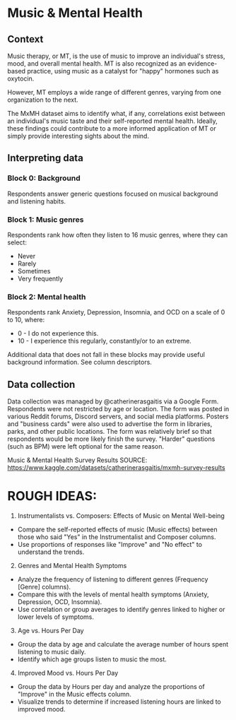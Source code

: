 # Music & Mental Health

## Context
Music therapy, or MT, is the use of music to improve an individual's stress, mood, and overall mental health. MT is also recognized as an evidence-based practice, using music as a catalyst for "happy" hormones such as oxytocin.

However, MT employs a wide range of different genres, varying from one organization to the next.

The MxMH dataset aims to identify what, if any, correlations exist between an individual's music taste and their self-reported mental health. Ideally, these findings could contribute to a more informed application of MT or simply provide interesting sights about the mind.

## Interpreting data

### Block 0: Background
Respondents answer generic questions focused on musical background and listening habits.

### Block 1: Music genres
Respondents rank how often they listen to 16 music genres, where they can select:
* Never
* Rarely
* Sometimes
* Very frequently

### Block 2: Mental health
Respondents rank Anxiety, Depression, Insomnia, and OCD on a scale of 0 to 10, where:
* 0 - I do not experience this.
* 10 - I experience this regularly, constantly/or to an extreme.

Additional data that does not fall in these blocks may provide useful background information. See column descriptors.

## Data collection
Data collection was managed by @catherinerasgaitis via a Google Form. Respondents were not restricted by age or location. The form was posted in various Reddit forums, Discord servers, and social media platforms. Posters and "business cards" were also used to advertise the form in libraries, parks, and other public locations. The form was relatively brief so that respondents would be more likely finish the survey. "Harder" questions (such as BPM) were left optional for the same reason.

Music & Mental Health Survey Results 
SOURCE: https://www.kaggle.com/datasets/catherinerasgaitis/mxmh-survey-results


# ROUGH IDEAS:

1. Instrumentalists vs. Composers: Effects of Music on Mental Well-being
* Compare the self-reported effects of music (Music effects) between those who said "Yes" in the Instrumentalist and Composer columns.
* Use proportions of responses like "Improve" and "No effect" to understand the trends.

2. Genres and Mental Health Symptoms
* Analyze the frequency of listening to different genres (Frequency [Genre] columns).
* Compare this with the levels of mental health symptoms (Anxiety, Depression, OCD, Insomnia).
* Use correlation or group averages to identify genres linked to higher or lower levels of symptoms.

3. Age vs. Hours Per Day
* Group the data by age and calculate the average number of hours spent listening to music daily.
* Identify which age groups listen to music the most.

4. Improved Mood vs. Hours Per Day
* Group the data by Hours per day and analyze the proportions of "Improve" in the Music effects column.
* Visualize trends to determine if increased listening hours are linked to improved mood.